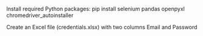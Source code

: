 Install required Python packages:
pip install selenium pandas openpyxl chromedriver_autoinstaller

Create an Excel file (credentials.xlsx) with two columns 
Email and Password
